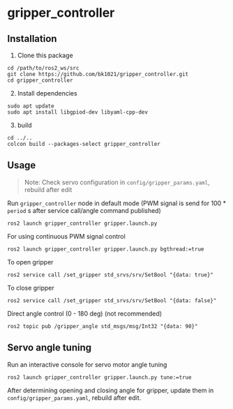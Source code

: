 # gripper_controller

## Installation
1) Clone this package
```
cd /path/to/ros2_ws/src
git clone https://github.com/bk1021/gripper_controller.git
cd gripper_controller
```
2) Install dependencies
```
sudo apt update
sudo apt install libgpiod-dev libyaml-cpp-dev
```
3) build
```
cd ../..
colcon build --packages-select gripper_controller
```

## Usage
> Note: Check servo configuration in `config/gripper_params.yaml`, rebuild after edit

Run `gripper_controller` node in default mode (PWM signal is send for 100 * `period` s after service call/angle command published) 
```
ros2 launch gripper_controller gripper.launch.py
```
For using continuous PWM signal control
```
ros2 launch gripper_controller gripper.launch.py bgthread:=true
```
To open gripper
```
ros2 service call /set_gripper std_srvs/srv/SetBool "{data: true}"
```
To close gripper
```
ros2 service call /set_gripper std_srvs/srv/SetBool "{data: false}"
```
Direct angle control (0 - 180 deg) (not recommended)
```
ros2 topic pub /gripper_angle std_msgs/msg/Int32 "{data: 90}"
```

## Servo angle tuning
Run an interactive console for servo motor angle tuning 
```
ros2 launch gripper_controller gripper.launch.py tune:=true
```
After determining opening and closing angle for gripper, update them in `config/gripper_params.yaml`, rebuild after edit.
